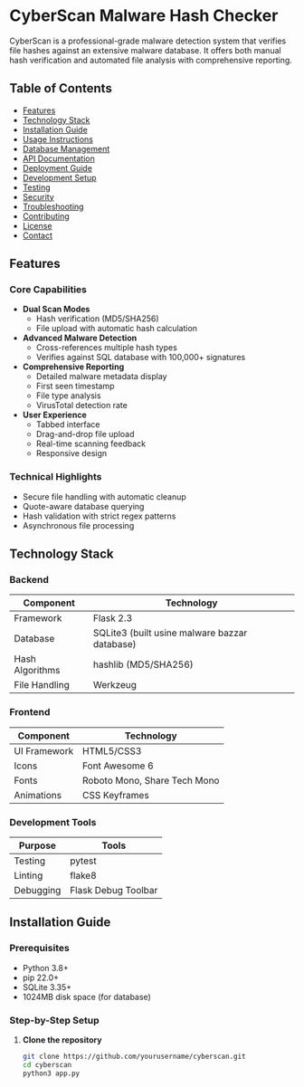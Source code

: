 # CyberScan Malware Hash Checker

CyberScan is a professional-grade malware detection system that verifies file hashes against an extensive malware database. It offers both manual hash verification and automated file analysis with comprehensive reporting.

## Table of Contents
- [Features](#features)
- [Technology Stack](#technology-stack)
- [Installation Guide](#installation-guide)
- [Usage Instructions](#usage-instructions)
- [Database Management](#database-management)
- [API Documentation](#api-documentation)
- [Deployment Guide](#deployment-guide)
- [Development Setup](#development-setup)
- [Testing](#testing)
- [Security](#security)
- [Troubleshooting](#troubleshooting)
- [Contributing](#contributing)
- [License](#license)
- [Contact](#contact)

## Features

### Core Capabilities
- **Dual Scan Modes**
  - Hash verification (MD5/SHA256)
  - File upload with automatic hash calculation
- **Advanced Malware Detection**
  - Cross-references multiple hash types
  - Verifies against SQL database with 100,000+ signatures
- **Comprehensive Reporting**
  - Detailed malware metadata display
  - First seen timestamp
  - File type analysis
  - VirusTotal detection rate
- **User Experience**
  - Tabbed interface
  - Drag-and-drop file upload
  - Real-time scanning feedback
  - Responsive design

### Technical Highlights
- Secure file handling with automatic cleanup
- Quote-aware database querying
- Hash validation with strict regex patterns
- Asynchronous file processing

## Technology Stack

### Backend
| Component       | Technology           |
|-----------------|----------------------|
| Framework       | Flask 2.3            |
| Database        | SQLite3  (built usine malware bazzar database)|
| Hash Algorithms | hashlib (MD5/SHA256)|
| File Handling   | Werkzeug             |

### Frontend
| Component       | Technology           |
|-----------------|----------------------|
| UI Framework    | HTML5/CSS3           |
| Icons           | Font Awesome 6       |
| Fonts           | Roboto Mono, Share Tech Mono |
| Animations      | CSS Keyframes        |

### Development Tools
| Purpose         | Tools                |
|-----------------|----------------------|
| Testing         | pytest               |
| Linting         | flake8               |
| Debugging       | Flask Debug Toolbar  |

## Installation Guide

### Prerequisites
- Python 3.8+
- pip 22.0+
- SQLite 3.35+
- 1024MB disk space (for database)

### Step-by-Step Setup

1. **Clone the repository**
   ```bash
   git clone https://github.com/yourusername/cyberscan.git
   cd cyberscan
   python3 app.py
